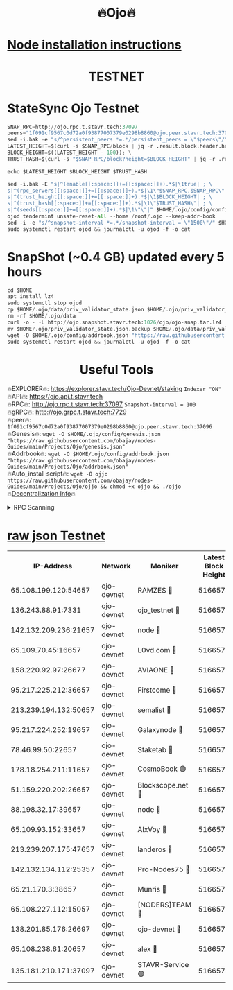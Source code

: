 <h1 align="center"> 🔥Ojo🔥</h1>

[Node installation instructions](https://github.com/obajay/nodes-Guides/tree/main/Projects/Ojo)
=

<h1 align="center"> TESTNET</h1>

# StateSync Ojo Testnet
```python
SNAP_RPC=http://ojo.rpc.t.stavr.tech:37097
peers="1f091cf9567c0d72a0f93877007379e0298b8860@ojo.peer.stavr.tech:37096"
sed -i.bak -e "s/^persistent_peers *=.*/persistent_peers = \"$peers\"/" $HOME/.ojo/config/config.toml
LATEST_HEIGHT=$(curl -s $SNAP_RPC/block | jq -r .result.block.header.height); \
BLOCK_HEIGHT=$((LATEST_HEIGHT - 100)); \
TRUST_HASH=$(curl -s "$SNAP_RPC/block?height=$BLOCK_HEIGHT" | jq -r .result.block_id.hash)

echo $LATEST_HEIGHT $BLOCK_HEIGHT $TRUST_HASH

sed -i.bak -E "s|^(enable[[:space:]]+=[[:space:]]+).*$|\1true| ; \
s|^(rpc_servers[[:space:]]+=[[:space:]]+).*$|\1\"$SNAP_RPC,$SNAP_RPC\"| ; \
s|^(trust_height[[:space:]]+=[[:space:]]+).*$|\1$BLOCK_HEIGHT| ; \
s|^(trust_hash[[:space:]]+=[[:space:]]+).*$|\1\"$TRUST_HASH\"| ; \
s|^(seeds[[:space:]]+=[[:space:]]+).*$|\1\"\"|" $HOME/.ojo/config/config.toml
ojod tendermint unsafe-reset-all --home /root/.ojo --keep-addr-book
sed -i -e "s/^snapshot-interval *=.*/snapshot-interval = \"1500\"/" $HOME/.ojo/config/app.toml
sudo systemctl restart ojod && journalctl -u ojod -f -o cat
```
# SnapShot (~0.4 GB) updated every 5 hours
```python
cd $HOME
apt install lz4
sudo systemctl stop ojod
cp $HOME/.ojo/data/priv_validator_state.json $HOME/.ojo/priv_validator_state.json.backup
rm -rf $HOME/.ojo/data
curl -o - -L http://ojo.snapshot.stavr.tech:1026/ojo/ojo-snap.tar.lz4 | lz4 -c -d - | tar -x -C $HOME/.ojo --strip-components 2
mv $HOME/.ojo/priv_validator_state.json.backup $HOME/.ojo/data/priv_validator_state.json
wget -O $HOME/.ojo/config/addrbook.json "https://raw.githubusercontent.com/obajay/nodes-Guides/main/Projects/Ojo/addrbook.json"
sudo systemctl restart ojod && journalctl -u ojod -f -o cat
```
 <h1 align="center"> Useful Tools</h1>

🔥EXPLORER🔥:        https://explorer.stavr.tech/Ojo-Devnet/staking        `Indexer "ON"` \
🔥API🔥:                     https://ojo.api.t.stavr.tech \
🔥RPC🔥:                    http://ojo.rpc.t.stavr.tech:37097              `Snapshot-interval = 100` \
🔥gRPC🔥:                  http://ojo.grpc.t.stavr.tech:7729 \
🔥peer🔥:                   `1f091cf9567c0d72a0f93877007379e0298b8860@ojo.peer.stavr.tech:37096` \
🔥Genesis🔥:    ```wget -O $HOME/.ojo/config/genesis.json "https://raw.githubusercontent.com/obajay/nodes-Guides/main/Projects/Ojo/genesis.json"``` \
🔥Addrbook🔥:    ```wget -O $HOME/.ojo/config/addrbook.json "https://raw.githubusercontent.com/obajay/nodes-Guides/main/Projects/Ojo/addrbook.json"``` \
🔥Auto_install script🔥: ```wget -O ojjo https://raw.githubusercontent.com/obajay/nodes-Guides/main/Projects/Ojo/ojjo && chmod +x ojjo && ./ojjo``` \
🔥[Decentralization Info](https://github.com/obajay/StateSync-snapshots/tree/main/Projects/Ojo/Decentralization)🔥



<details>
<summary>RPC Scanning</summary>

<h2 align="center"> We scan nodes in real time every 4 hours. And we provide the final result of RPC endpoints.
We cannot influence the operation of these nodes in any way. </h2>


```python
If Voting Power is higher than 0 --> then the Node is a validator of the network and may be subject to attack and be a potential threat to the chain.
```
```python
We marked such validators with a red symbol
```

</details>

[raw json Testnet](https://rpc-check.ojot.stavr.tech/ojot/rpc-ojot-result.json)
=


<table><tr><th>IP-Address</th><th>Network</th><th>Moniker</th><th>Latest Block Height</th><th>Earliest Block Height</th><th>Catching Up</th><th>Tx Index</th><th>Voting Power</th><th>Scan Time</th></tr><tr><td>65.108.199.120:54657</td><td>ojo-devnet</td><td>RAMZES 🔴</td><td>5166574</td><td>306156</td><td>False</td><td>on</td><td>15420</td><td>2024-01-28T02:29:52.240421837UTC</td></tr><tr><td>136.243.88.91:7331</td><td>ojo-devnet</td><td>ojo_testnet 🔴</td><td>5166575</td><td>308845</td><td>False</td><td>on</td><td>1000</td><td>2024-01-28T02:29:58.520653395UTC</td></tr><tr><td>142.132.209.236:21657</td><td>ojo-devnet</td><td>node 🔴</td><td>5166578</td><td>350001</td><td>False</td><td>on</td><td>1999</td><td>2024-01-28T02:30:16.320274555UTC</td></tr><tr><td>65.109.70.45:16657</td><td>ojo-devnet</td><td>L0vd.com 🔴</td><td>5166579</td><td>695918</td><td>False</td><td>off</td><td>998</td><td>2024-01-28T02:30:22.907469441UTC</td></tr><tr><td>158.220.92.97:26677</td><td>ojo-devnet</td><td>AVIAONE 🔴</td><td>5166577</td><td>2754001</td><td>False</td><td>on</td><td>19926</td><td>2024-01-28T02:30:09.189140844UTC</td></tr><tr><td>95.217.225.212:36657</td><td>ojo-devnet</td><td>Firstcome 🔴</td><td>5166575</td><td>2985946</td><td>False</td><td>on</td><td>13566</td><td>2024-01-28T02:29:58.277264396UTC</td></tr><tr><td>213.239.194.132:50657</td><td>ojo-devnet</td><td>semalist 🔴</td><td>5166574</td><td>3223522</td><td>False</td><td>on</td><td>21037</td><td>2024-01-28T02:29:52.528361950UTC</td></tr><tr><td>95.217.224.252:19657</td><td>ojo-devnet</td><td>Galaxynode 🔴</td><td>5166579</td><td>3685492</td><td>False</td><td>on</td><td>11888</td><td>2024-01-28T02:30:21.798469801UTC</td></tr><tr><td>78.46.99.50:22657</td><td>ojo-devnet</td><td>Staketab 🔴</td><td>5166579</td><td>4254801</td><td>False</td><td>on</td><td>1276</td><td>2024-01-28T02:30:23.268207648UTC</td></tr><tr><td>178.18.254.211:11657</td><td>ojo-devnet</td><td>CosmoBook 🟢</td><td>5166578</td><td>4392001</td><td>False</td><td>off</td><td>0</td><td>2024-01-28T02:30:16.688137028UTC</td></tr><tr><td>51.159.220.202:26657</td><td>ojo-devnet</td><td>Blockscope.net 🔴</td><td>5166574</td><td>4425001</td><td>False</td><td>on</td><td>1778</td><td>2024-01-28T02:29:51.496644219UTC</td></tr><tr><td>88.198.32.17:39657</td><td>ojo-devnet</td><td>node 🔴</td><td>5166578</td><td>4710001</td><td>False</td><td>on</td><td>89903</td><td>2024-01-28T02:30:16.956301234UTC</td></tr><tr><td>65.109.93.152:33657</td><td>ojo-devnet</td><td>AlxVoy 🔴</td><td>5166578</td><td>4943001</td><td>False</td><td>on</td><td>4491415</td><td>2024-01-28T02:30:16.012104767UTC</td></tr><tr><td>213.239.207.175:47657</td><td>ojo-devnet</td><td>landeros 🔴</td><td>5166577</td><td>4967924</td><td>False</td><td>off</td><td>11083</td><td>2024-01-28T02:30:09.483425327UTC</td></tr><tr><td>142.132.134.112:25357</td><td>ojo-devnet</td><td>Pro-Nodes75 🔴</td><td>5166575</td><td>5066575</td><td>False</td><td>on</td><td>24651</td><td>2024-01-28T02:29:55.496785217UTC</td></tr><tr><td>65.21.170.3:38657</td><td>ojo-devnet</td><td>Munris 🔴</td><td>5166575</td><td>5066575</td><td>False</td><td>off</td><td>20123</td><td>2024-01-28T02:29:57.930824096UTC</td></tr><tr><td>65.108.227.112:15057</td><td>ojo-devnet</td><td>[NODERS]TEAM 🔴</td><td>5166579</td><td>5066579</td><td>False</td><td>off</td><td>9999</td><td>2024-01-28T02:30:22.191175146UTC</td></tr><tr><td>138.201.85.176:26697</td><td>ojo-devnet</td><td>ojo-devnet 🔴</td><td>5166579</td><td>5066579</td><td>False</td><td>on</td><td>1000024000</td><td>2024-01-28T02:30:22.472595156UTC</td></tr><tr><td>65.108.238.61:20657</td><td>ojo-devnet</td><td>alex 🔴</td><td>5166574</td><td>5131001</td><td>False</td><td>on</td><td>11359</td><td>2024-01-28T02:29:51.817504876UTC</td></tr><tr><td>135.181.210.171:37097</td><td>ojo-devnet</td><td>STAVR-Service 🟢</td><td>5166574</td><td>5165801</td><td>False</td><td>on</td><td>0</td><td>2024-01-28T02:29:53.205395988UTC</td></tr></table>
